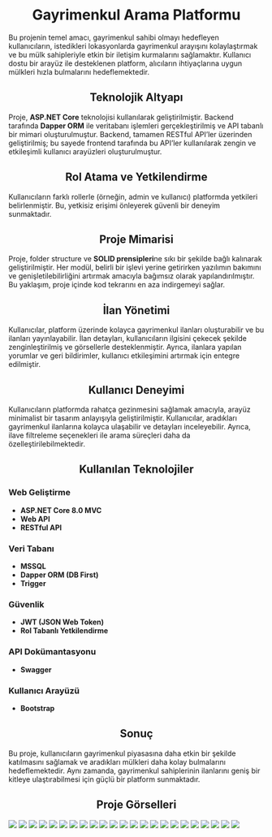<h1 align="center">Gayrimenkul Arama Platformu</h1>

Bu projenin temel amacı, gayrimenkul sahibi olmayı hedefleyen kullanıcıların, istedikleri lokasyonlarda gayrimenkul arayışını kolaylaştırmak ve bu mülk sahipleriyle etkin bir iletişim kurmalarını sağlamaktır. Kullanıcı dostu bir arayüz ile desteklenen platform, alıcıların ihtiyaçlarına uygun mülkleri hızla bulmalarını hedeflemektedir.

<h2 align="center">Teknolojik Altyapı</h2>

Proje, **ASP.NET Core** teknolojisi kullanılarak geliştirilmiştir. Backend tarafında **Dapper ORM** ile veritabanı işlemleri gerçekleştirilmiş ve API tabanlı bir mimari oluşturulmuştur. Backend, tamamen RESTful API’ler üzerinden geliştirilmiş; bu sayede frontend tarafında bu API’ler kullanılarak zengin ve etkileşimli kullanıcı arayüzleri oluşturulmuştur.

<h2 align="center">Rol Atama ve Yetkilendirme</h2>

Kullanıcıların farklı rollerle (örneğin, admin ve kullanıcı) platformda yetkileri belirlenmiştir. Bu, yetkisiz erişimi önleyerek güvenli bir deneyim sunmaktadır.

<h2 align="center">Proje Mimarisi</h2>

Proje, folder structure ve **SOLID prensipleri**ne sıkı bir şekilde bağlı kalınarak geliştirilmiştir. Her modül, belirli bir işlevi yerine getirirken yazılımın bakımını ve genişletilebilirliğini artırmak amacıyla bağımsız olarak yapılandırılmıştır. Bu yaklaşım, proje içinde kod tekrarını en aza indirgemeyi sağlar.

<h2 align="center">İlan Yönetimi</h2>

Kullanıcılar, platform üzerinde kolayca gayrimenkul ilanları oluşturabilir ve bu ilanları yayınlayabilir. İlan detayları, kullanıcıların ilgisini çekecek şekilde zenginleştirilmiş ve görsellerle desteklenmiştir. Ayrıca, ilanlara yapılan yorumlar ve geri bildirimler, kullanıcı etkileşimini artırmak için entegre edilmiştir.

<h2 align="center">Kullanıcı Deneyimi</h2>

Kullanıcıların platformda rahatça gezinmesini sağlamak amacıyla, arayüz minimalist bir tasarım anlayışıyla geliştirilmiştir. Kullanıcılar, aradıkları gayrimenkul ilanlarına kolayca ulaşabilir ve detayları inceleyebilir. Ayrıca, ilave filtreleme seçenekleri ile arama süreçleri daha da özelleştirilebilmektedir.

<h2 align="center">Kullanılan Teknolojiler</h2>

### Web Geliştirme
- **ASP.NET Core 8.0 MVC**
- **Web API**
- **RESTful API**

### Veri Tabanı
- **MSSQL**
- **Dapper ORM (DB First)**
- **Trigger**

### Güvenlik
- **JWT (JSON Web Token)**
- **Rol Tabanlı Yetkilendirme**

### API Dokümantasyonu
- **Swagger**

### Kullanıcı Arayüzü
- **Bootstrap**

<h2 align="center">Sonuç</h2>

Bu proje, kullanıcıların gayrimenkul piyasasına daha etkin bir şekilde katılmasını sağlamak ve aradıkları mülkleri daha kolay bulmalarını hedeflemektedir. Aynı zamanda, gayrimenkul sahiplerinin ilanlarını geniş bir kitleye ulaştırabilmesi için güçlü bir platform sunmaktadır.

<h2 align="center"> Proje Görselleri </h3>

![](./RED.UI/wwwroot/readme_img/1.jpg)
![](./RED.UI/wwwroot/readme_img/2.jpg)
![](./RED.UI/wwwroot/readme_img/3.jpg)
![](./RED.UI/wwwroot/readme_img/4.jpg)
![](./RED.UI/wwwroot/readme_img/5.jpg)
![](./RED.UI/wwwroot/readme_img/6.jpg)
![](./RED.UI/wwwroot/readme_img/7.jpg)
![](./RED.UI/wwwroot/readme_img/8.jpg)
![](./RED.UI/wwwroot/readme_img/9.jpg)
![](./RED.UI/wwwroot/readme_img/10.jpg)
![](./RED.UI/wwwroot/readme_img/11.jpg)
![](./RED.UI/wwwroot/readme_img/12.jpg)
![](./RED.UI/wwwroot/readme_img/13.jpg)
![](./RED.UI/wwwroot/readme_img/14.jpg)
![](./RED.UI/wwwroot/readme_img/15.jpg)
![](./RED.UI/wwwroot/readme_img/16.jpg)
![](./RED.UI/wwwroot/readme_img/17.jpg)
![](./RED.UI/wwwroot/readme_img/18.jpg)
![](./RED.UI/wwwroot/readme_img/19.jpg)
![](./RED.UI/wwwroot/readme_img/20.jpg)
![](./RED.UI/wwwroot/readme_img/21.jpg)
![](./RED.UI/wwwroot/readme_img/22.jpg)
![](./RED.UI/wwwroot/readme_img/23.jpg)
